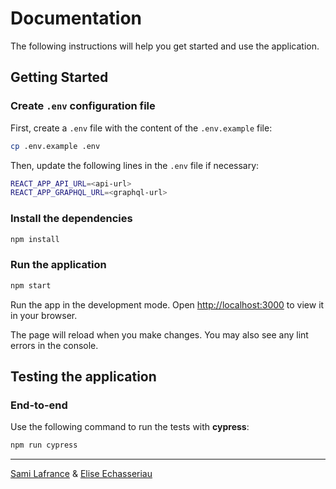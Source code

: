 # Documentation

The following instructions will help you get started and use the application.

## Getting Started

### Create `.env` configuration file

First, create a `.env` file with the content of the `.env.example` file:

```bash
cp .env.example .env
```

Then, update the following lines in the `.env` file if necessary:

```bash
REACT_APP_API_URL=<api-url>
REACT_APP_GRAPHQL_URL=<graphql-url>
```

### Install the dependencies

```bash
npm install
```

### Run the application

```bash
npm start
```

Run the app in the development mode.
Open [http://localhost:3000](http://localhost:3000) to view it in your browser.

The page will reload when you make changes.
You may also see any lint errors in the console.

## Testing the application

### End-to-end

Use the following command to run the tests with **cypress**:

```bash
npm run cypress
```

---

[Sami Lafrance](https://www.samilafrance.com/) & [Elise Echasseriau](https://www.eliseechasseriau.com/)
